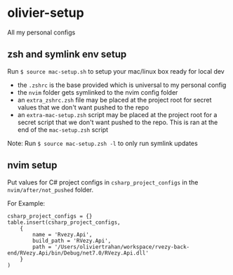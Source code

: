 # olivier-setup

All my personal configs

## zsh and symlink env setup

Run `$ source mac-setup.sh` to setup your mac/linux box ready for local dev

- the `.zshrc` is the base provided which is universal to my personal config
- the `nvim` folder gets symlinked to the nvim config folder
- an `extra_zshrc.zsh` file may be placed at the project root for secret values that we don't want pushed to the repo
- an `extra-mac-setup.zsh` script may be placed at the project root for a secret script that we don't want pushed to the repo. This is ran at the end of the `mac-setup.zsh` script

Note: Run `$ source mac-setup.zsh -l` to only run symlink updates

## nvim setup

Put values for C# project configs in `csharp_project_configs` in the `nvim/after/not_pushed` folder. 

For Example:
```
csharp_project_configs = {}
table.insert(csharp_project_configs,
	{
        name = 'Rvezy.Api',
        build_path = 'RVezy.Api',
        path = '/Users/oliviertrahan/workspace/rvezy-back-end/RVezy.Api/bin/Debug/net7.0/RVezy.Api.dll'
    }
)
```

